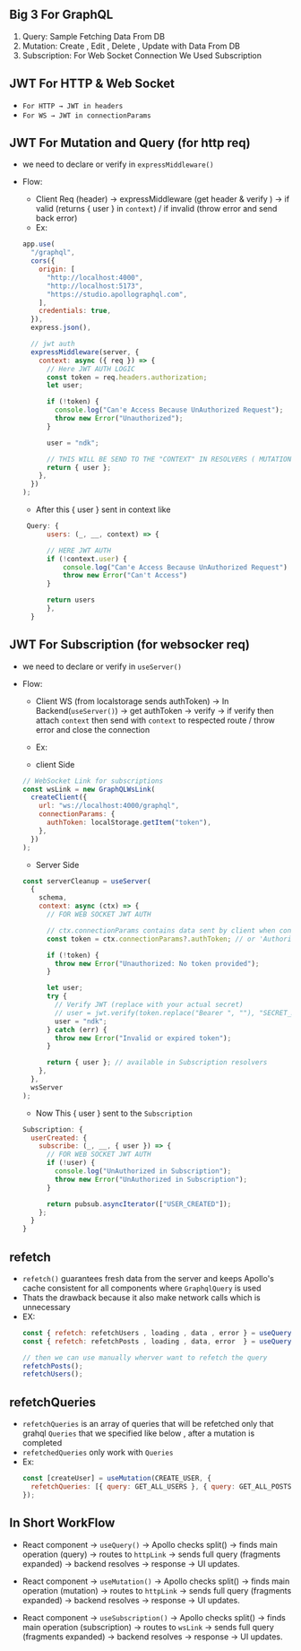 ## Big 3 For GraphQL

1. Query: Sample Fetching Data From DB
2. Mutation: Create , Edit , Delete , Update with Data From DB
3. Subscription: For Web Socket Connection We Used Subscription

## JWT For HTTP & Web Socket

- `For HTTP → JWT in headers`
- `For WS → JWT in connectionParams`

## JWT For Mutation and Query (for http req)

- we need to declare or verify in `expressMiddleware()`
- Flow:

  - Client Req (header) -> expressMiddleware (get header & verify ) -> if valid (returns { user } in `context`) / if invalid (throw error and send back error)
  - Ex:

  ```js
  app.use(
    "/graphql",
    cors({
      origin: [
        "http://localhost:4000",
        "http://localhost:5173",
        "https://studio.apollographql.com",
      ],
      credentials: true,
    }),
    express.json(),

    // jwt auth
    expressMiddleware(server, {
      context: async ({ req }) => {
        // Here JWT AUTH LOGIC
        const token = req.headers.authorization;
        let user;

        if (!token) {
          console.log("Can'e Access Because UnAuthorized Request");
          throw new Error("Unauthorized");
        }

        user = "ndk";

        // THIS WILL BE SEND TO THE "CONTEXT" IN RESOLVERS ( MUTATION , QUERY , SUBSCRIPTION )
        return { user };
      },
    })
  );
  ```

  - After this { user } sent in context like

  ```js
   Query: {
        users: (_, __, context) => {

        // HERE JWT AUTH
        if (!context.user) {
            console.log("Can'e Access Because UnAuthorized Request")
            throw new Error("Can't Access")
        }

        return users
        },
    }
  ```

## JWT For Subscription (for websocker req)

- we need to declare or verify in `useServer()`
- Flow:

  - Client WS (from localstorage sends authToken) -> In Backend(`useServer()`) -> get authToken -> verify -> if verify then attach `context` then send with `context` to respected route / throw error and close the connection

  - Ex:
  - client Side

  ```js
  // WebSocket Link for subscriptions
  const wsLink = new GraphQLWsLink(
    createClient({
      url: "ws://localhost:4000/graphql",
      connectionParams: {
        authToken: localStorage.getItem("token"),
      },
    })
  );
  ```

  - Server Side

  ```js
  const serverCleanup = useServer(
    {
      schema,
      context: async (ctx) => {
        // FOR WEB SOCKET JWT AUTH

        // ctx.connectionParams contains data sent by client when connecting
        const token = ctx.connectionParams?.authToken; // or 'Authorization' based on your client

        if (!token) {
          throw new Error("Unauthorized: No token provided");
        }

        let user;
        try {
          // Verify JWT (replace with your actual secret)
          // user = jwt.verify(token.replace("Bearer ", ""), "SECRET_KEY");
          user = "ndk";
        } catch (err) {
          throw new Error("Invalid or expired token");
        }

        return { user }; // available in Subscription resolvers
      },
    },
    wsServer
  );
  ```

  - Now This { user } sent to the `Subscription`

  ```js
  Subscription: {
    userCreated: {
      subscribe: (_, __, { user }) => {
        // FOR WEB SOCKET JWT AUTH
        if (!user) {
          console.log("UnAuthorized in Subscription");
          throw new Error("UnAuthorized in Subscription");
        }

        return pubsub.asyncIterator(["USER_CREATED"]);
      };
    }
  }
  ```

## refetch

- `refetch()` guarantees fresh data from the server and keeps Apollo's cache consistent for all components where `GraphqlQuery` is used
- Thats the drawback because it also make network calls which is unnecessary
- EX:
    ```js
    const { refetch: refetchUsers , loading , data , error } = useQuery(GET_ALL_USERS)
    const { refetch: refetchPosts , loading , data, error  } = useQuery(GET_ALL_POSTS)

    // then we can use manually wherver want to refetch the query
    refetchPosts();
    refetchUsers();
    ```

## refetchQueries

- `refetchQueries` is an array of queries that will be refetched only that grahql `Queries` that we specified like below , after a mutation is completed
- `refetchedQueries` only work with `Queries`
- Ex:
    ```js
    const [createUser] = useMutation(CREATE_USER, {
      refetchQueries: [{ query: GET_ALL_USERS }, { query: GET_ALL_POSTS }],
    });
    ```

## In Short WorkFlow
- React component → `useQuery()` → Apollo checks split() → finds main operation (query) → routes to `httpLink` → sends full query (fragments expanded) → backend resolves → response → UI updates.

- React component → `useMutation()` → Apollo checks split() → finds main operation (mutation) → routes to `httpLink` → sends full query (fragments expanded) → backend resolves → response → UI updates.

- React component → `useSubscription()` → Apollo checks split() → finds main operation (subscription) → routes to `wsLink` → sends full query (fragments expanded) → backend resolves → response → UI updates.